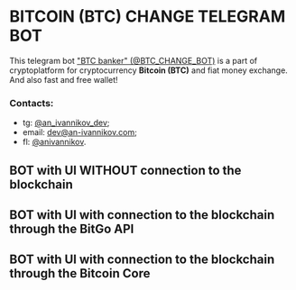 # BITCOIN (BTC) CHANGE TELEGRAM BOT

This telegram bot ["BTC banker" (@BTC_CHANGE_BOT)] is a part of cryptoplatform
for cryptocurrency **Bitcoin (BTC)** and fiat money exchange.
And also fast and free wallet!


### Contacts:
- tg: [@an_ivannikov_dev](https://t.me/an_ivannikov_dev);
- email: [dev@an-ivannikov.com](mailto:dev@an-ivannikov.com);
- fl: [@anivannikov](https://www.fl.ru/users/anivannikov/).


## BOT with UI WITHOUT connection to the blockchain


## BOT with UI with connection to the blockchain through the BitGo API


## BOT with UI with connection to the blockchain through the Bitcoin Core

["BTC banker" (@BTC_CHANGE_BOT)]: https://t.me/BTC_CHANGE_BOT?start=114pa "BTC banker"
